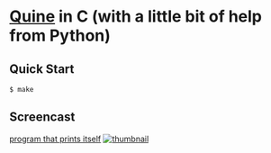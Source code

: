 # [Quine](https://en.wikipedia.org/wiki/Quine_(computing)) in C (with a little bit of help from Python)

## Quick Start

```console
$ make
```

## Screencast

[program that prints itself](https://www.youtube.com/watch?v=GhYjEgRZjR8)
[![thumbnail](http://i3.ytimg.com/vi/GhYjEgRZjR8/maxresdefault.jpg)](https://www.youtube.com/watch?v=GhYjEgRZjR8)
